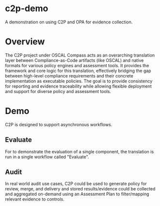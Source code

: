 # c2p-demo
A demonstration on using C2P and OPA for evidence collection.

# Overview
The C2P project under OSCAL Compass acts as an overarching translation layer between Compliance-as-Code artifacts (like OSCAL) and native formats for various
policy engines and assessment tools. It provides the framework and core logic for this translation, effectively bridging the gap between high-level compliance
requirements and their concrete implementation as executable policies.
The goal is to provide consistency for reporting and evidence traceability while allowing flexible deployment and support for diverse policy and assessment tools.

# Demo

C2P is designed to support asynchronous workflows.

## Evaluate

For to demonstrate the evaluation of a single component, the translation is run in a single workflow called "Evaluate".

## Audit

In real world audit use cases, C2P could be used to generate policy for review, merge, and delivery and
stored results/evidence could be collected and aggregated on-demand using an Assessment Plan to filter/mapping relevant evidence to controls.